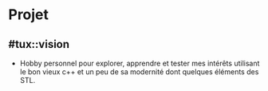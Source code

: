 # Projet 

#tux::vision
--

- Hobby personnel pour explorer, apprendre et tester mes intérêts utilisant le bon vieux c++ et un peu de sa modernité dont quelques éléments des STL.



